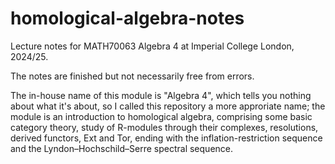 # homological-algebra-notes
Lecture notes for MATH70063 Algebra 4 at Imperial College London, 2024/25.

The notes are finished but not necessarily free from errors.

The in-house name of this module is "Algebra 4", which tells you nothing about what it's about, so I called this repository a more approriate name; the module is an introduction to homological algebra, comprising some basic category theory, study of R-modules through their complexes, resolutions, derived functors, Ext and Tor, ending with the inflation-restriction sequence and the Lyndon–Hochschild–Serre spectral sequence.
